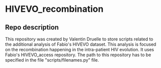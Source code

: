 # HIVEVO_recombination

## Repo description

This repository was created by Valentin Druelle to store scripts related to the additional analysis of Fabio's HIVEVO dataset. This analysis is focused on the recombination happening in the intra-patient HIV evolution.
It uses Fabio's HIVEVO_access repository. The path to this repository has to be specified in the file "scripts/filenames.py" file.
